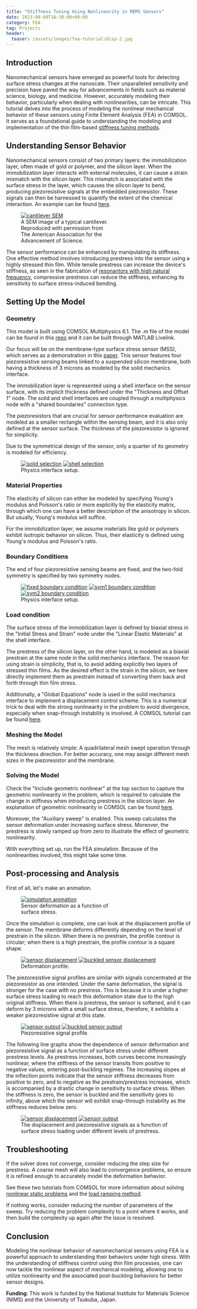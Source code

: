 ```yaml
---
title: "Stiffness Tuning Using Nonlinearity in MEMS Sensors"
date: 2023-08-09T16:30:00+09:00
category: FEA
tag: Projects
header:
  teaser: /assets/images/fea-tutorial/disp-2.jpg
---
```


## Introduction
Nanomechanical sensors have emerged as powerful tools for detecting surface stress changes at the nanoscale. Their unparalleled sensitivity and precision have paved the way for advancements in fields such as material science, biology, and medicine. However, accurately modeling their behavior, particularly when dealing with nonlinearities, can be intricate. This tutorial delves into the process of modeling the nonlinear mechanical behavior of these sensors using Finite Element Analysis (FEA) in COMSOL. It serves as a foundational guide to understanding the modeling and implementation of the thin film-based [stiffness tuning methods](https://doi.org/10.1021/acsaenm.3c00034).

## Understanding Sensor Behavior
Nanomechanical sensors consist of two primary layers: the immobilization layer, often made of gold or polymer, and the silicon layer. When the immobilization layer interacts with external molecules, it can cause a strain mismatch with the silicon layer. This mismatch is associated with the surface stress in the layer, which causes the silicon layer to bend, producing piezoresistive signals at the embedded piezoresistor. These signals can then be harnessed to quantify the extent of the chemical interaction. An example can be found [here](https://www.science.org/doi/10.1126/science.288.5464.316).

<figure style="width: 50%" class="align-center">

  <a href="/assets/images/fea-tutorial/cantilever.jpeg" alt="cantilever SEM">
  <img src="/assets/images/fea-tutorial/cantilever.jpeg" alt="cantilever SEM"></a>

  <figcaption>A SEM image of a typical cantilever. Reproduced with permission from The American Association for the Advancement of Science.</figcaption>
</figure>

The sensor performance can be enhanced by manipulating its stiffness. One effective method involves introducing prestress into the sensor using a highly stressed thin film. While tensile prestress can increase the device's stiffness, as seen in the fabrication of [resonantors with high natural frequency](https://link.aps.org/doi/10.1103/PhysRevLett.116.147202), compressive prestress can reduce the stiffness, enhancing its sensitivity to surface stress-induced bending.

## Setting Up the Model

### Geometry

This model is built using COMSOL Multiphysics 6.1. The .m file of the model can be found in this [repo](https://github.com/Chaozhuang22/sensor-modeling-with-prestress) and it can be built through MATLAB Livelink.

Our focus will be on the membrane-type surface stress sensor (MSS), which serves as a demonstration in this [paper](https://doi.org/10.1021/acsaenm.3c00034). This sensor features four piezoresistive sensing beams linked to a suspended silicon membrane, both having a thickness of 3 microns as modeled by the solid mechanics interface.

The immobilization layer is represented using a shell interface on the sensor surface, with its implicit thickness defined under the "Thickness and Offset 1" node. The solid and shell interfaces are coupled through a multiphysics node with a "shared boundaries" connection type.

The piezoresistors that are crucial for sensor performance evaluation are modeled as a smaller rectangle within the sensing beam, and it is also only defined at the sensor surface. The thickness of the piezoresistor is ignored for simplicity.

Due to the symmetrical design of the sensor, only a quarter of its geometry is modeled for efficiency.

<figure class="half">

  <a href="/assets/images/fea-tutorial/solid.jpg" alt="solid selection">
  <img src="/assets/images/fea-tutorial/solid.jpg" alt="solid selection"></a>

  <a href="/assets/images/fea-tutorial/shell.jpg" alt="shell selection">
  <img src="/assets/images/fea-tutorial/shell.jpg" alt="shell selection"></a>

  <figcaption>Physics interface setup.</figcaption>
</figure>

### Material Properties

The elasticity of silicon can either be modeled by specifying Young's modulus and Poisson's ratio or more explicitly by the elasticity matrix, through which one can have a better description of the anisotropy in silicon. But usually, Young's modulus will suffice.

For the immobilization layer, we assume materials like gold or polymers exhibit isotropic behavior on silicon. Thus, their elasticity is defined using Young's modulus and Poisson's ratio.

### Boundary Conditions

The end of four piezoresistive sensing beams are fixed, and the two-fold symmetry is specified by two symmetry nodes.

<figure class="third">

  <a href="/assets/images/fea-tutorial/fixed.jpg" alt="fixed boundary condition">
  <img src="/assets/images/fea-tutorial/fixed.jpg" alt="fixed boundary condition"></a>

  <a href="/assets/images/fea-tutorial/sym1.jpg" alt="sym1 boundary condition">
  <img src="/assets/images/fea-tutorial/sym1.jpg" alt="sym1 boundary condition"></a>

  <a href="/assets/images/fea-tutorial/sym2.jpg" alt="sym2 boundary condition">
  <img src="/assets/images/fea-tutorial/sym2.jpg" alt="sym2 boundary condition"></a>

  <figcaption>Physics interface setup.</figcaption>
</figure>

### Load condition

The surface stress of the immobilization layer is defined by biaxial stress in the "Initial Stress and Strain" node under the "Linear Elastic Materials" at the shell interface.

The prestress of the silicon layer, on the other hand, is modeled as a biaxial prestrain at the same node in the solid mechanics interface. The reason for using strain is simplicity, that is, to avoid adding explicitly two layers of stressed thin films. As the desired effect is the strain in the silicon, we here directly implement them as prestrain instead of converting them back and forth through thin film stress.

Additionally, a "Global Equations" node is used in the solid mechanics interface to implement a displacement control scheme. This is a numerical trick to deal with the strong nonlinearity in the problem to avoid divergence, especially when snap-through instability is involved. A COMSOL tutorial can be found [here](https://www.comsol.com/blogs/buckling-structures-suddenly-collapse/).

### Meshing the Model

The mesh is relatively simple: A quadrilateral mesh swept operation through the thickness direction. For better accuracy, one may assign different mesh sizes in the piezoresistor and the membrane.

### Solving the Model

Check the "Include geometric nonlinear" at the top section to capture the geometric nonlinearity in the problem, which is required to calculate the change in stiffness when introducing prestress in the silicon layer. An explanation of geometric nonlinearity in COMSOL can be found [here](https://www.comsol.com/blogs/what-is-geometric-nonlinearity/).

Moreover, the "Auxiliary sweep" is enabled. This sweep calculates the sensor deformation under increasing surface stress. Moreover, the prestress is slowly ramped up from zero to illustrate the effect of geometric nonlinearity.

With everything set up, run the FEA simulation. Because of the nonlinearities involved, this might take some time.

## Post-processing and Analysis

First of all, let's make an animation.

<figure style="width: 50%" class="align-center">

  <a href="/assets/images/fea-tutorial/animation.gif" alt="simulation animation">
  <img src="/assets/images/fea-tutorial/animation.gif" alt="simulation animation"></a>

  <figcaption>Sensor deformation as a function of surface stress.</figcaption>
</figure>

Once the simulation is complete, one can look at the displacement profile of the sensor. The membrane deforms differently depending on the level of prestrain in the silicon. When there is no prestrain, the profile contour is circular; when there is a high prestrain, the profile contour is a square shape.
<figure class="half">

  <a href="/assets/images/fea-tutorial/disp-1.jpg" alt="sensor displacement">
  <img src="/assets/images/fea-tutorial/disp-1.jpg" alt="sensor displacement"></a>

  <a href="/assets/images/fea-tutorial/disp-2.jpg" alt="buckled sensor displacement">
  <img src="/assets/images/fea-tutorial/disp-2.jpg" alt="buckled sensor displacement"></a>

  <figcaption>Deformation profile.</figcaption>
</figure>

The piezoresistive signal profiles are similar with signals concentrated at the piezoresistor as one intended. Under the same deformation, the signal is stronger for the case with no prestress. This is because it is under a higher surface stress loading to reach this deformation state due to the high original stiffness. When there is prestress, the sensor is softened, and it can deform by 3 microns with a small surface stress, therefore, it exhibits a weaker piezoresistive signal at this state.

<figure class="half">

  <a href="/assets/images/fea-tutorial/out-1.jpg" alt="sensor output">
  <img src="/assets/images/fea-tutorial/out-1.jpg" alt="sensor output"></a>

  <a href="/assets/images/fea-tutorial/out-2.jpg" alt="buckled sensor output">
  <img src="/assets/images/fea-tutorial/out-2.jpg" alt="buckled sensor output"></a>

  <figcaption>Piezoresistive signal profile.</figcaption>
</figure>

The following line graphs show the dependence of sensor deformation and piezoresistive signal as a function of surface stress under different prestress levels. As prestress increases, both curves become increasingly nonlinear, where the stiffness of the sensor transits from positive to negative values, entering post-buckling regimes. The increasing slopes at the inflection points indicate that the sensor stiffness decreases from positive to zero, and to negative as the prestrain/prestress increases, which is accompanied by a drastic change in sensitivity to surface stress. When the stiffness is zero, the sensor is buckled and the sensitivity goes to infinity, above which the sensor will exhibit snap-through instability as the stiffness reduces below zero.

<figure class="half">

  <a href="/assets/images/fea-tutorial/disp.jpg" alt="sensor displacement">
  <img src="/assets/images/fea-tutorial/disp.jpg" alt="sensor displacement"></a>

  <a href="/assets/images/fea-tutorial/output.jpg" alt="sensor output">
  <img src="/assets/images/fea-tutorial/output.jpg" alt="sensor output"></a>

  <figcaption>The displacement and piezoresistive signals as a function of surface stress loading under different levels of prestress.</figcaption>
</figure>

## Troubleshooting

If the solver does not converge, consider reducing the step size for prestress. A coarse mesh will also lead to convergence problems, so ensure it is refined enough to accurately model the deformation behavior.

See these two tutorials from COMSOL for more information about solving [nonlinear static problems](https://www.comsol.com/blogs/solving-nonlinear-static-finite-element-problems/) and the [load ramping method](https://www.comsol.com/blogs/load-ramping-nonlinear-problems/).

If nothing works, consider reducing the number of parameters of the sweep. Try reducing the problem complexity to a point where it works, and then build the complexity up again after the issue is resolved.

## Conclusion

Modeling the nonlinear behavior of nanomechanical sensors using FEA is a powerful approach to understanding their behaviors under high stress. With the understanding of stiffness control using thin film processes, one can now tackle the nonlinear aspect of mechanical modeling, allowing one to utilize nonlinearity and the associated post-buckling behaviors for better sensor designs.

<strong>Funding</strong>: This work is funded by the National Institute for Materials Science (NIMS) and the University of Tsukuba, Japan.
